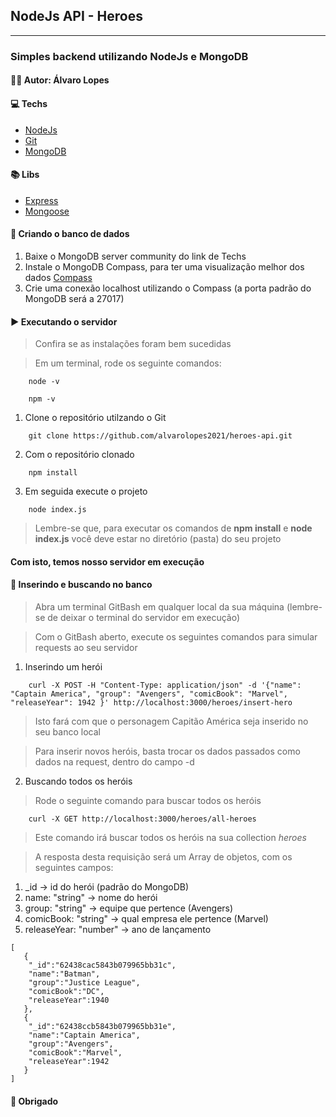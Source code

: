 ## NodeJs API - Heroes
---

### Simples backend utilizando NodeJs e MongoDB

#### 👨‍💻 Autor: Álvaro Lopes

#### 💻 Techs

* [NodeJs](https://nodejs.org/en/)
* [Git](https://git-scm.com/)
* [MongoDB](https://www.mongodb.com/try/download/community)


#### 📚 Libs

* [Express](https://expressjs.com/pt-br/)
* [Mongoose](https://mongoosejs.com/)

#### 🍃 Criando o banco de dados

1. Baixe o MongoDB server community do link de Techs 
2. Instale o MongoDB Compass, para ter uma visualização melhor dos dados [Compass](https://www.mongodb.com/products/compass)
3. Crie uma conexão localhost utilizando o Compass (a porta padrão do MongoDB será a 27017)

#### ▶	 Executando o servidor

> Confira se as instalações foram bem sucedidas

> Em um terminal, rode os seguinte comandos:

``` 
	node -v
	
	npm -v 
```

1. Clone o repositório utilzando o Git

```
	git clone https://github.com/alvarolopes2021/heroes-api.git 
```

2. Com o repositório clonado

```
	npm install
```


3. Em seguida execute o projeto

```
	node index.js
```


> Lembre-se que, para executar os comandos de  **npm install** e **node index.js** você deve estar no diretório (pasta) do seu projeto

#### Com isto, temos nosso servidor em execução

#### 🍃 Inserindo e buscando no banco

> Abra um terminal GitBash em qualquer local da sua máquina (lembre-se de deixar o terminal do servidor em execução)

> Com o GitBash aberto, execute os seguintes comandos para simular requests ao seu servidor

1. Inserindo um herói
```
	curl -X POST -H "Content-Type: application/json" -d '{"name": "Captain America", "group": "Avengers", "comicBook": "Marvel", "releaseYear": 1942 }' http://localhost:3000/heroes/insert-hero
```

> Isto fará com que o personagem Capitão América seja inserido no seu banco local

> Para inserir novos heróis, basta trocar os dados passados como dados na request, dentro do campo -d

2. Buscando todos os heróis

> Rode o seguinte comando para buscar todos os heróis

```
	curl -X GET http://localhost:3000/heroes/all-heroes
```

> Este comando irá buscar todos os heróis na sua collection *heroes*

> A resposta desta requisição será um Array de objetos, com os seguintes campos:

1. _id -> id do herói (padrão do MongoDB)
2. name: "string" -> nome do herói
3. group: "string" -> equipe que pertence (Avengers)
4. comicBook: "string" -> qual empresa ele pertence (Marvel)
5. releaseYear: "number" -> ano de lançamento

```
[
   {
    "_id":"62438cac5843b079965bb31c",
    "name":"Batman",
    "group":"Justice League",
    "comicBook":"DC",
    "releaseYear":1940
   },
   {
    "_id":"62438ccb5843b079965bb31e",
    "name":"Captain America",
    "group":"Avengers",
    "comicBook":"Marvel",
    "releaseYear":1942
   }
]
```

#### 🙏 Obrigado
